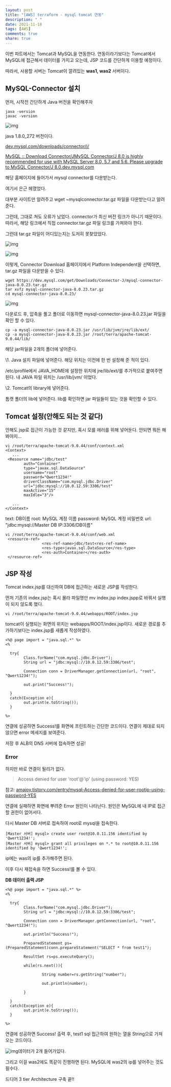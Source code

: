 ```yaml
---
layout: post
title: "[AWS] terraform - mysql tomcat 연동"
description: " "
date: 2021-11-18
tags: [AWS]
comments: true
share: true
---
```


이번 파트에서는 Tomcat과 MySQL을 연동한다. 연동이라기보다는 Tomcat에서 MySQL에 접근해서 데이터를 가지고 오는데, JSP 코드를 간단하게 이용할 예정이다.

따라서, 사용할 서버는 Tomcat이 깔려있는 **was1, was2** 서버이다.

 



## MySQL-Connector 설치



먼저, 시작전 간단하게 Java 버전을 확인해주자

```
java -version
javac -version
```



![img](https://blog.kakaocdn.net/dn/bPVgit/btq0n9WKFp3/ktmZRtQ4kalfyeOxj51ab1/img.png)



java 1.8.0_272 버전이다.

 

[dev.mysql.com/downloads/connector/j/](https://dev.mysql.com/downloads/connector/j/)

[ MySQL :: Download Connector/JMySQL Connector/J 8.0 is highly recommended for use with MySQL Server 8.0, 5.7 and 5.6. Please upgrade to MySQL Connector/J 8.0.dev.mysql.com](https://dev.mysql.com/downloads/connector/j/)

해당 홈페이지에 들어가서 mysql connector를 다운받는다.

여기서 은근 헤맸었다.

대부분 사이트만 알려주고 wget ~mysqlconnector.tar.gz 파일을 다운받는다고 알려준다.

그런데, 그대로 쳐도 오류가 났었다. connector가 최신 버전 링크가 아니기 때문이다. 따라서, 해당 링크에서 직접 connector.tar.gz 파일 링크를 가져와야 한다.

그런데 tar.gz 파일이 어디있는지는 도저히 못찾았었다.



![img](https://blog.kakaocdn.net/dn/cvfhVv/btq0fkstUUN/OESxMfopmrzbtZ0T4M9su1/img.png)

![img](https://blog.kakaocdn.net/dn/qfuKF/btq0ehv0Mdj/uqFoZjEGUUm4ruk9dm6BA0/img.png)



이렇게, Connector Download 홈페이지에서 Platform Independent을 선택하면, tar.gz 파일을 다운받을 수 있다.

 

```
wget https://dev.mysql.com/get/Downloads/Connector-J/mysql-connector-java-8.0.23.tar.gz
tar xvfz mysql-connector-java-8.0.23.tar.gz
cd mysql-connector-java-8.0.23/
```



![img](https://blog.kakaocdn.net/dn/bvXYZh/btq0iXpK19V/iysKKR4jpsdMKjCR3161F1/img.png)



다운로드 후, 압축을 풀고 폴더로 이동하면 mysql-connector-java-8.0.23.jar 파일을 확인 할 수 있다.

 

```
cp -a mysql-connector-java-8.0.23.jar /usr/lib/jvm/jre/lib/ext/
cp -a mysql-connector-java-8.0.23.jar /root/terra/apache-tomcat-9.0.44/lib/
```

해당 jar파일을 2개의 폴더에 넣어준다.

\1. Java 설치 파일에 넣어준다. 해당 위치는 이전에 한 번 설정해 준 적이 있다.

/etc/profile에서 JAVA_HOME에 설정한 위치에 jre/lib/ext/를 추가적으로 붙여주면 된다.
내 JAVA 파일 위치는 /usr/lib/jvm/ 이었다.

\2. Tomcat의 library에 넣어준다.

톰캣 폴더의 lib에 넣어준다. lib를 확인하면 jar 파일들이 있는 것을 확인할 수 있다.

 



## Tomcat 설정(안해도 되는 것 같다)



안해도 jsp로 접근이 가능한 것 같지만, 혹시 모를 에러를 위해 넣어둔다. 안되면 뭐든 해봐야지...

```
vi /root/terra/apache-tomcat-9.0.44/conf/context.xml
<Context>
   ...
 <Resource name="jdbc/test"
        auth="Container"
        type="javax.sql.DataSource"
        username="root"
        password="Qwert1234!"
        driverClassName="com.mysql.jdbc.Driver"
        url="jdbc:mysql://10.0.12.59:3306/test" 
        maxActive="15"
        maxIdle="3"/>
        
   ...
</Context>
```

 

text: DB이름
root: MySQL 계정 이름
password: MySQL 계정 비밀번호
url: "jdbc:mysql://Master DB IP:3306/DB이름"

 

```
vi /root/terra/apache-tomcat-9.0.44/conf/web.xml
 <resource-ref>
                <res-ref-name>jdbc/test<res-ref-name>
                <res-type>javax.sql.DataSource</res-type>
                <res-auth>Container</res-auth>
 </resource-ref>
```

 



## JSP 작성



Tomcat index.jsp를 대신하여 DB에 접근하는 새로운 JSP를 작성한다.

먼저 기존의 index.jsp는 혹시 몰라 파일명만 mv index.jsp index.jspp로 바꿔서 실행이 되지 않도록 했다.

 

```
vi /root/terra/apache-tomcat-9.0.44/webapps/ROOT/index.jsp
```

tomcat이 실행되는 화면의 위치는 webapps/ROOT/index.jsp이다. 새로운 경로를 추가하기보다는 index.jsp를 새롭게 작성하였다.

```
<%@ page import = "java.sql.*" %>
<%

  try{
        Class.forName("com.mysql.jdbc.Driver");
        String url = "jdbc:mysql://10.0.12.59:3306/test";

        Connection conn = DriverManager.getConnection(url, "root", "Qwert1234!");

        out.print("Success!");

  }
  catch(Exception e){
        out.print(e.toString());
  }

%>
```

연결에 성공하면 Success!를 화면에 프린트하는 간단한 코드이다. 연결이 제대로 되지 않으면 error 메세지를 보여준다.

저장 후 ALB의 DNS 서버에 접속하면 성공!

 



### Error

하지만 바로 연결이 될리가 없다.

> Access denied for user 'root'@'ip' (using password: YES)

참고: [amajoy.tistory.com/entry/mysql-Access-denied-for-user-rootip-using-password-YES](https://amajoy.tistory.com/entry/mysql-Access-denied-for-user-rootip-using-password-YES)

연결에 실패하면 화면에 뿌려준 Error 원인이 나타난다. 원인은 MySQL에 내 IP로 접근할 권한이 없어서다.

다시 Master DB 서버로 접속하여 root로 mysql을 접속한다.

```
[Master 서버] mysql> create user root@10.0.11.156 identified by 'Qwert1234!';
[Master 서버] mysql> grant all privileges on *.* to root@10.0.11.156 identified by 'Qwert1234!';
```



ip에는 was의 ip를 추가해주면 된다.

이후 다시 재접속을 하면 Success!를 볼 수 있다.

 

**DB 데이터 출력 JSP**

```
<%@ page import = "java.sql.*" %>
<%

  try{
        Class.forName("com.mysql.jdbc.Driver");
        String url = "jdbc:mysql://10.0.12.59:3306/test";

        Connection conn = DriverManager.getConnection(url, "root", "Qwert1234!");

        out.println("Success!");

        PreparedStatement ps=(PreparedStatement)conn.prepareStatement("SELECT * from test1");

        ResultSet rs=ps.executeQuery();

        while(rs.next()){

                String number=rs.getString("number");

                out.println(number);

        }

  }
  catch(Exception e){
        out.print(e.toString());
  }

%>
```

연결에 성공하면 Success! 출력 후, test1 sql 접근하여 원하는 열을 String으로 가져오는 코드이다.



![img](https://blog.kakaocdn.net/dn/tv6xs/btq0mxqrj9c/8iFjxnbwfF0ORqLuj1wuS1/img.png)데이터가 2개 들어가있다.



 

그리고 이걸 was2에도 똑같이 진행하면 된다. MySQL에 was2의 ip를 넣어주는 것도 필수다.

 

 

드디어 3 tier Architecture 구축 끝!!